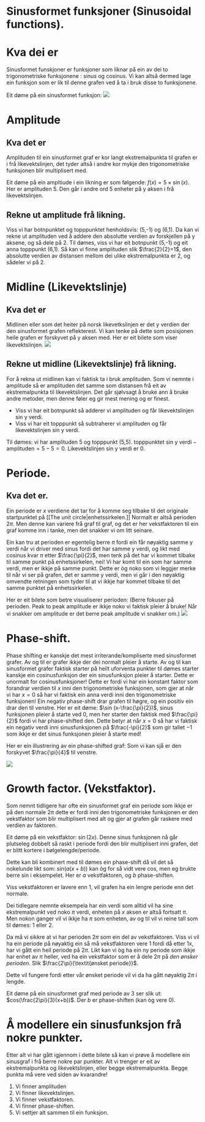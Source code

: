 # Sinusformet funksjoner (Sinusoidal functions).


# Kva dei er
Sinusformet funskjoner er funksjoner som liknar på ein av dei to trigonometriske funksjonene : sinus og cosinus.
Vi kan altså dermed lage ein funksjon som er lik til denne grafen ved å ta i bruk disse to funksjonene.

Eit døme på ein sinusformet funksjon:
![](https://mathbooks.unl.edu/PreCalculus/images/imagesChap14/negsinGraph.png)


# Amplitude
## Kva det er
Amplituden til ein sinusformet graf er kor langt ekstremalpunkta til grafen er i frå likevektslinjen, det tyder altså i andre kor mykje den trigonometriske funksjonen blir multiplisert med.

Eit døme på ein ampltiude i ein likning er som følgende:
$f(x)=5\times \sin(x)$.
Her er amplituden 5. Den går i andre ord 5 enheter på y aksen i frå likevektslinjen.


## Rekne ut amplitude frå likning.

Viss vi har botnpunktet og topppunktet henholdsvis: (5,-1) og (6,1). 
Da kan vi rekne ut amplituden ved å addere den absolutte verdien av forskjellen på y aksene, og så dele på 2.
Til dømes, viss vi har eit botnpunkt (5,-1) og eit anna topppunkt (6,1). Så kan vi finne amplituden slik
$\frac{2}{2}=1$, den absolutte verdien av distansen mellom dei ulike ekstremalpunkta er 2, og sådeler vi på 2.

# Midline (Likevektslinje)
## Kva det er
Midlinen eller som det heiter på norsk likevetkslinjen er det y verdien der den sinusformet grafen reflekterest. Vi kan tenke på dette som posisjonen heile grafen er forskyvet på y aksen med. 
Her er eit bilete som viser likevektslinjen.
![](https://cdn.kastatic.org/googleusercontent/e-KuFPdzsUaDF39JIYWxVHbEdW2bNT7xWhTHM5wj7RxLPGIMhHMs39JaTee_MOZLqOJUu1jbIubqjSP1owDmGnw)
## Rekne ut midline (Likevektslinje) frå likning.
For å rekna ut midlinen kan vi faktisk ta i bruk amplituden. Som vi nemnte i amplitude så er amplituden det samme som distansen frå eit av ekstremalpunkta til likevektslinjen. Det går sjølvsagt å bruke ann å bruke andre metoder, men denne føler eg gir mest mening og er finest.
* Viss vi har eit botnpunkt så adderer vi amplituden og får likevektslinjen sin y verdi.
* Viss vi har eit topppunkt så subtraherer vi amplituden og får likevektslinjen sin y verdi.

Til dømes: vi har amplituden 5 og topppunkt (5,5). 
$\text{topppunktet sin y verdi}-\text{amplituden}= 5-5 = 0$.
Likevektslinjen sin y verdi er 0.


# Periode.
## Kva det er.
Ein periode er $x$ verdiene det tar for å komme seg tilbake til det originale startpunktet på [[The unit circle|enhetssirkelen.]] Normalt er altså perioden $2\pi$. Men denne kan variere frå graf til graf, og det er her vekstfaktoren til ein graf komme inn i tanke, men det snakker vi om litt seinare. 

Ein kan tru at perioden er egentelig berre $\pi$ fordi ein får nøyaktig samme y verdi når vi driver med sinus fordi det har samme y verdi, og likt med cosinus kvar $\pi$ etter $\frac{\pi}{2}$, men tenk på det har vi kommet tilbake til samme punkt på enhetssirkelen, nei! Vi har komt til ein som har samme verdi, men er ikkje på samme punkt. Dette er òg noko som vi leggjer merke til når vi ser på grafen, det er samme y verdi, men vi går i den nøyaktig omvendte retningen som tyder til at vi ikkje har kommet tilbake til det samme punktet på enhetssirkelen.

Her er eit bilete som betre visualiserer perioden: (Berre fokuser på perioden. Peak to peak amplitude er ikkje noko vi faktisk pleier å bruke! Når vi snakker om amplitude er det berre peak amplitude vi snakker om.)
![](https://www.desolutions.com/blog/wp-content/uploads/2013/04/Vib4-13Fig-1.jpg)
# Phase-shift.
Phase shifting er kanskje det mest irriterande/kompliserte med sinusformet grafer. Av og til er grafer ikkje der dei normalt pleier å starte. Av og til kan sinusformet grafer faktisk starter på heilt uforventa punkter til dømes starter kanskje ein cosinusfunksjon der ein sinusfunksjon pleier å starter. Dette er unormalt for cosinusfunksjoner!
Dette er fordi vi har ein konstant faktor som forandrar verdien til $x$ inni den trigonometriske funksjonen, som gjer at når vi har $x=0$ så har vi faktisk ein anna verdi inni den trigonometriske funksjonen!
Ein negativ phase-shift drar grafen til høgre, og ein positiv ein drar den til venstre. 
Her er eit døme:
$\sin (x-\frac{\pi}{2})$, sinus funksjonen pleier å starte ved 0, men her starter den faktisk med $\frac{\pi}{2}$ fordi vi har phase-shifted den. 
Dette betyr at når $x=0$ så har vi faktisk ein negativ verdi inni sinusfunksjonen på $\frac{-\pi}{2}$ som gir tallet $-1$ som ikkje er det sinus funksjonen pleier å starte med!

Her er ein illustrering av ein phase-shifted graf:
Som vi kan sjå er den forskyvet $\frac{\pi}{4}$ til venstre.

![](https://www.onlinemath4all.com/images/phaseshiftintriggraph.png)

# Growth factor. (Vekstfaktor).
Som nemnt tidligere har ofte ein sinusformet graf ein periode som ikkje er på den normale $2\pi$ dette er fordi inni den trigonometriske funksjonen er den vekstfaktor som blir multiplisert med alt og gjer at grafen går raskere med verdien av faktoren.

Eit døme på ein vekstfaktor:
$\sin (2x)$. 
Denne sinus funksjonen nå går plutseleg dobbelt så raskt i periode fordi den blir multiplisert inni grafen, det er blitt kortere i bølgelengde/periode.

Dette kan bli kombinert med til dømes ein phase-shift då vil det så nokelunde likt som:
$sin(a(x+b))$
kan òg for så vidt vere cos, men eg brukte berre sin i eksempelet.
Her er $a$ vekstfaktoren, og $b$ phase-shiften.

Viss vekstfaktoren er lavere enn 1, vil grafen ha ein lengre periode enn det normale.


Dei tidlegare nemnte eksempela har ein verdi som alltid vil ha sine ekstremalpunkt ved noko $\pi$ verdi, enheten på $x$ aksen er altså fortsatt $\pi$.
Men nokon ganger vil vi ikkje ha $\pi$ som enheten, av og til vil vi reine tall som til dømes: 1 eller 2.

Da må vi sikkre at vi har perioden $2\pi$ som ein del av vekstfaktoren.
Viss vi vil ha ein periode på nøyaktig ein så må vekstfaktoren vere 1 fordi då etter 1x, har vi gått ein heil periode på $2\pi$. 
Likt kan vi òg ha ein ny periode som ikkje har enhet av $\pi$ heller, ved ha ein vekstfaktor som er å dele $2\pi$ på $\textit{den ønsker perioden}$. Slik $\frac{2\pi}{\textit{ønsket periode}}$.

Dette vil fungere fordi etter vår ønsket periode vil vi da ha gått nøyaktig $2\pi$ i lengde.

Eit døme på ein sinusformet graf med periode av 3 ser slik ut:
$cos(\frac{2\pi}{3}(x+b))$. Der $b$ er phase-shiften (kan òg vere $0$).

# Å modellere ein sinusfunksjon frå nokre punkter.


Etter alt vi har gått igjennom i dette bilete så kan vi prøve å modellere ein sinusgraf i frå berre nokre par punkter.
Alt vi trenger er eit av ekstremalpunkta og likevektslinjen, eller begge ekstremalpunkta. Begge punkta må vere ved siden av kvarandre!

1. Vi finner amplituden
2. Vi finner likevektslinjen.
3. Vi finner vekstfaktoren.
4. Vi finner phase-shiften.
5. Vi settjer alt sammen til ein funksjon.